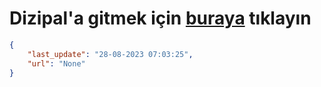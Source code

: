 # Dizipal'a gitmek için [buraya](None) tıklayın
    
```json
{
    "last_update": "28-08-2023 07:03:25",
    "url": "None"
}
```
